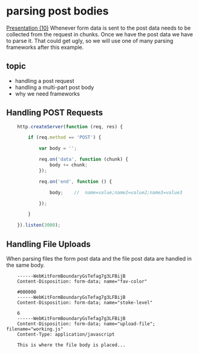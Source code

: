 parsing post bodies
===================
[Presentation (10)](https://docs.google.com/a/moonhighway.com/presentation/d/1BC3CrRWqiKvDYXU6y2_cVegLdZ9WMkYAXdR2OaJNIcI/edit#slide=id.g33becb33d_00)
Whenever form data is sent to the post data needs to be collected from the request in chunks.  Once we have the post data
we have to parse it. That could get ugly, so we will use one of many parsing frameworks after this example.

topic
-----
* handling a post request
* handling a multi-part post body
* why we need frameworks

Handling POST Requests
----------------------

```javascript
    http.createServer(function (req, res) {

        if (req.method == 'POST') {

            var body = '';

            req.on('data', function (chunk) {
                body += chunk;
            });

            req.on('end', function () {

                body;    //  name=value;name2=value2;name3=value3

            });

        }

    }).listen(3000);
```

Handling File Uploads
---------------------
When parsing files the form post data and the file post data are handled in the same body.

```
    ------WebKitFormBoundaryGsTefag7g3LFBijB
    Content-Disposition: form-data; name="fav-color"

    #000000
    ------WebKitFormBoundaryGsTefag7g3LFBijB
    Content-Disposition: form-data; name="stoke-level"

    6
    ------WebKitFormBoundaryGsTefag7g3LFBijB
    Content-Disposition: form-data; name="upload-file"; filename="working.js"
    Content-Type: application/javascript

    This is where the file body is placed...
```
